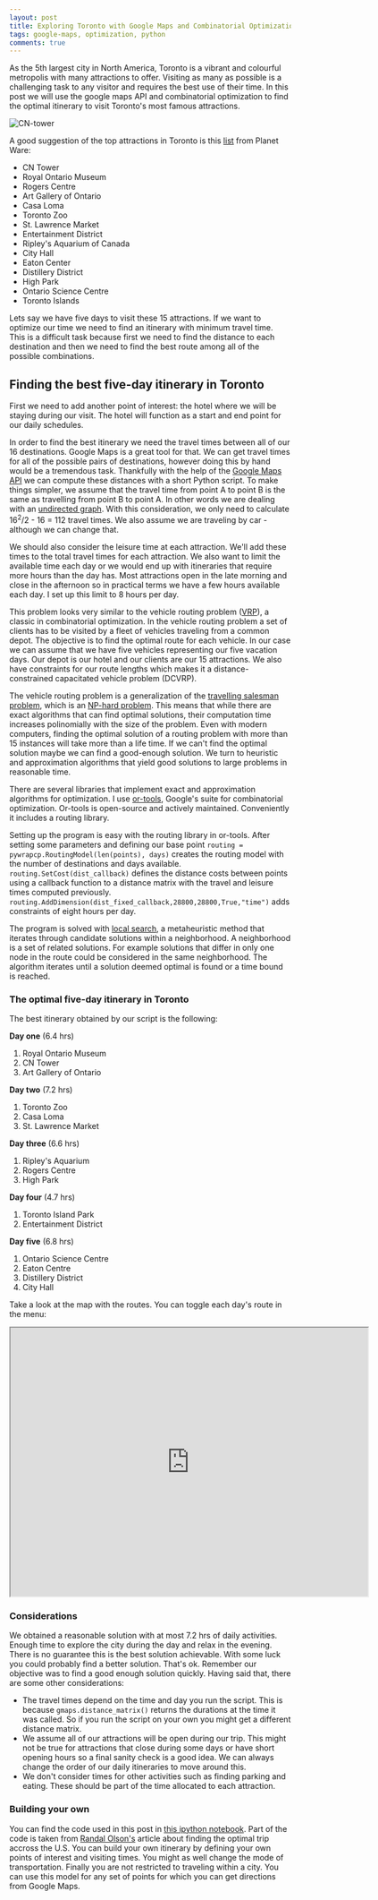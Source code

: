 ```yaml
---
layout: post
title: Exploring Toronto with Google Maps and Combinatorial Optimization
tags: google-maps, optimization, python
comments: true
---
```


As the 5th largest city in North America, Toronto is a vibrant and colourful metropolis with many attractions to offer. Visiting as many as possible is a challenging task to any visitor and requires the best use of their time.  In this post we will use the google maps API and combinatorial optimization to find the optimal itinerary to visit Toronto's most famous attractions.

![CN-tower](http://i.imgur.com/K53dCRu.jpg?1 "CN Tower source:https://www.flickr.com/photos/cityoftoronto/9841374213")

A good suggestion of the top attractions in Toronto is this [list](http://www.planetware.com/tourist-attractions-/toronto-cdn-on-ont.htm) from Planet Ware:

* CN Tower
* Royal Ontario Museum
* Rogers Centre
* Art Gallery of Ontario
* Casa Loma
* Toronto Zoo
* St. Lawrence Market
* Entertainment District
* Ripley's Aquarium of Canada
* City Hall
* Eaton Center
* Distillery District
* High Park
* Ontario Science Centre
* Toronto Islands

Lets say we have five days to visit these 15 attractions. If we want to optimize our time we need to find an itinerary with minimum travel time. This is a difficult task because first we need to find the distance to each destination and then we need to find the best route among all of the possible combinations. 

## Finding the best five-day itinerary in Toronto

First we need to add another point of interest: the hotel where we will be staying during our visit. The hotel will function as a start and end point for our daily schedules. 

In order to find the best itinerary we need the travel times between all of our 16 destinations. Google Maps is a great tool for that. We can get travel times for all of the possible pairs of destinations, however doing this by hand would be a tremendous task. Thankfully with the help of the [Google Maps API](https://developers.google.com/maps/documentation/distance-matrix/intro) we can compute these distances with a short Python script. To make things simpler, we assume that the travel time from point A to point B is the same as travelling from point B to point A. In other words we are dealing with an [undirected graph][undirected-graph]. With this consideration, we only need to calculate 16<sup>2</sup>/2 - 16 = 112 travel times. We also assume we are traveling by car - although we can change that.

We should also consider the leisure time at each attraction. We'll add these times to the total travel times for each attraction. We also want to limit the available time each day or we would end up with itineraries that require more hours than the day has. Most attractions open in the late morning and close in the afternoon so in practical terms we have a few hours available each day. I set up this limit to 8 hours per day.

This problem looks very similar to the vehicle routing problem ([VRP](https://en.wikipedia.org/wiki/Vehicle_routing_problem)), a classic in combinatorial optimization. In the vehicle routing problem a set of clients has to be visited by a fleet of vehicles traveling from a common depot. The objective is to find the optimal route for each vehicle. In our case we can assume that we have five vehicles representing our five vacation days. Our depot is our hotel and our clients are our 15 attractions. We also have constraints for our route lengths which makes it a distance-constrained capacitated vehicle problem (DCVRP).

The vehicle routing problem is a generalization of the [travelling salesman problem](https://en.wikipedia.org/wiki/Vehicle_routing_problem), which is an [NP-hard problem](https://en.wikipedia.org/wiki/NP-hardness). This means that while there are exact algorithms that can find optimal solutions, their computation time increases polinomially with the size of the problem. Even with modern computers, finding the optimal solution of a routing problem with more than 15 instances will take more than a life time. If we can't find the optimal solution maybe we can find a good-enough solution. We turn to heuristic and approximation algorithms that yield good solutions to large problems in reasonable time.

There are several libraries that implement exact and approximation algorithms for optimization. I use [or-tools](https://developers.google.com/optimization/), Google's suite for combinatorial optimization. Or-tools is open-source and actively maintained. Conveniently it includes a routing library.

Setting up the program is easy with the routing library in or-tools. After setting some parameters and defining our base point `routing = pywrapcp.RoutingModel(len(points), days)` creates the routing model with the number of destinations and days available. `routing.SetCost(dist_callback)` defines the distance costs between points using a callback function to a distance matrix with the travel and leisure times computed previously. `routing.AddDimension(dist_fixed_callback,28800,28800,True,"time")` adds constraints of eight hours per day.

The program is solved with [local search][local-search], a metaheuristic method that iterates through candidate solutions within a neighborhood. A neighborhood is a set of related solutions. For example solutions that differ in only one node in the route could be considered in the same neighborhood. The algorithm iterates until a solution deemed optimal is found or a time bound is reached.

### The optimal five-day itinerary in Toronto

The best itinerary obtained by our script is the following:
 
**Day one** (6.4 hrs) 

1. Royal Ontario Museum
2. CN Tower
3. Art Gallery of Ontario

**Day two** (7.2 hrs)

1. Toronto Zoo
2. Casa Loma
3. St. Lawrence Market

**Day three** (6.6 hrs)

1. Ripley's Aquarium
2. Rogers Centre
3. High Park

**Day four** (4.7 hrs)

1. Toronto Island Park
2. Entertainment District

**Day five** (6.8 hrs)

1. Ontario Science Centre
2. Eaton Centre
3. Distillery District
4. City Hall

Take a look at the map with the routes. You can toggle each day's route in the menu:

<iframe src="https://www.google.com/maps/d/embed?mid=zoY68Movpx3Y.kFtlZRppOPCk" width="640" height="480"></iframe>

### Considerations

We obtained a reasonable solution with at most 7.2 hrs of daily activities. Enough time to explore the city during the day and relax in the evening. There is no guarantee this is the best solution achievable. With some luck you could probably find a better solution. That's ok. Remember our objective was to find a good enough solution quickly. Having said that, there are some other considerations:

* The travel times depend on the time and day you run the script. This is because `gmaps.distance_matrix()` returns the durations at the time it was called. So if you run the script on your own you might get a different distance matrix. 
* We assume all of our attractions will be open during our trip. This might not be true for attractions that close during some days or have short opening hours so a final sanity check is a good idea. We can always change the order of our daily itineraries to move around this.
* We don't consider times for other activities such as finding parking and eating. These should be part of the time allocated to each attraction.

[undirected-graph]: https://en.wikipedia.org/wiki/Graph_(mathematics)#Undirected_graph
[local-search]: https://en.wikipedia.org/wiki/Local_search_(optimization)

### Building your own

You can find the code used in this post in [this ipython notebook](https://github.com/riosv/Scripts/blob/master/Toronto-attractions.ipynb). Part of the code is taken from [Randal Olson's](http://www.randalolson.com/2015/03/08/computing-the-optimal-road-trip-across-the-u-s/) article about finding the optimal trip accross the U.S. You can build your own itinerary by defining your own points of interest and visiting times. You might as well change the mode of transportation. Finally you are not restricted to traveling within a city. You can use this model for any set of points for which you can get directions from Google Maps.

